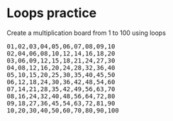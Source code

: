 # Loops practice
Create a multiplication board from 1 to 100 using loops
<pre>
01,02,03,04,05,06,07,08,09,10
02,04,06,08,10,12,14,16,18,20
03,06,09,12,15,18,21,24,27,30
04,08,12,16,20,24,28,32,36,40
05,10,15,20,25,30,35,40,45,50
06,12,18,24,30,36,42,48,54,60
07,14,21,28,35,42,49,56,63,70
08,16,24,32,40,48,56,64,72,80
09,18,27,36,45,54,63,72,81,90
10,20,30,40,50,60,70,80,90,100
</pre>